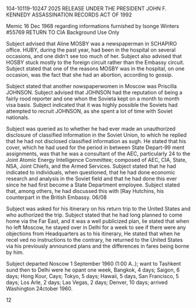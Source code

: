 104-10119-10247 2025 RELEASE UNDER THE PRESIDENT JOHN F. KENNEDY ASSASSINATION RECORDS ACT OF 1992

Memic 16 Dec 1968 regarding informations furnished
by Isonge Winters #55769 RETURN TO CIA Background Use Only

Subject advised that Aline MOSBY was a newspaperman in SCHAPIRO office. HUBY, during the past year, had been in the hospital on several occasions, and one didn't see too much of her. Subject also advised that HOSBY stuck mostly to the foreign circuit rather than the Embassy circuit. Subject stated that one of the reasons MOSBY was in the hospital, on one occasion, was the fact that she had an abortion, according to gossip.

Subject stated that another nowspaperwomen in Moscow was Priscilla JOHNSON. Subject advised that JOHNSON had the reputation of being a fairly rood reporter and one whon the Sovieta kept on a month to month visa basis. Subject indicated that it was highly possible the Soviets had attempted to recruit JOHNSON, as she spent a lot of time with Soviet nationals.

Subject was queried as to whether he had ever made an unauthorized disclosure of classified information in the Soviet Union, to which he replied that he had not disclosed classified information as sugh. He stated that his cover, which he had used for the period in between State Depart-99 ment assignments, was that he was a consultant of the AEC, particularly 24 to the Joint Atomic Energy Intelligence Committee; composed of AEC, CIA, State, NSA, Joint Chiefs, and the Armed Services. Subject stated that he had indicated to individuals, when questioned, that he had done economic research and analysis in the Soviet field and that he had done this ever since he had first become a State Department employee. Subject stated that, among others, he had discussed this with [Ray Hutchins, his counterpart in the British Embassy.
06/08

Subject was asked for his itinerary on his return trip to the United States and who authorized the trip. Subject stated that he had long planned to come home via the Far East, and it was a well publicized plan, lie stated that when ho left Moscow, he stayed over in Delhi for a week to see if there were any objections from Headquarters as to his itinerary, He stated that when he recel ved no instructions to the contrary, he returned to the United States via his previously announced plans and the differences in fares being borne by him.

Subject departed Noscow 1 September 1960 (1:00 A..); want to Tashkent sund then to Delhi were he opant one week, Bangkok, 4 days; Saigon, 6 days; Hong Kour, Cays; Tokyo, 5 days; Hawaii, 5 days, San Francisco, 5 days; Los Arle, 2 days; Las Vegas, 2 days; Denver, 10 days; arrived Washington 24ctober 1960.

12
